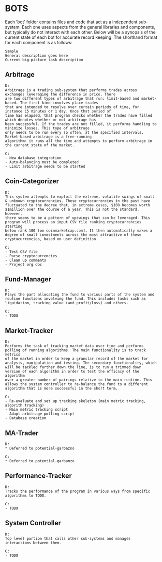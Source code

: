 # BOTS
Each 'bot' folder contains files and code that act as a independent sub-system. Each one uses aspects from the general libraries and components, but typically do not interact with each other. Below will be a synopsis of the current state of each bot for accurate record keeping. The shorthand format for each component is as follows:

```
Sample
General description goes here
Current big-picture task description
```

## Arbitrage
```
D:
Arbitrage is a trading sub-system that performs trades across exchanges leveraging the difference in price. There 
are two different types of arbitrage that run: limit-based and market-based. The first kind involves place trades 
that are intended to resolve over certain periods of time, for instance 15 minutes or 1 day. Once that period of 
time has elapsed, that program checks whether the trades have filled which denotes whether or not arbitrage has 
been successful. If the trades are not filled, it performs handling to minimize losses. This type of arbitrage
only needs to be run every so often, at the specified intervals. Market-based arbitrage is a free-running
algorithm: it runs all the time and attempts to perform arbitrage in the current state of the market.

C:
- New database integration
- Auto-balancing must be completed
- Limit arbitrage needs to be started
```
## Coin-Categorizer
```
D:
This system attempts to exploit the extreme, volatile swings of small & unknown cryptocurrencies. These cryptocurrencies in the past have
fluctuated to the degree that, in extreme cases, $100 becomes worth $1million over the course of a year. This is not the standard, however,
there seems to be a pattern of upswings that can be leveraged. This program will process an input CSV file ranking cryptocurrencies starting
below rank 100 [on coinmarketcap.com]. It then automatically makes a degree of small investments across the most attractive of these
cryptocurrencies, based on user definition. 

C:
- Test CSV file
- Parse cryptocurrencies
- Clean up comments
- Project org doc
```


## Fund-Manager
```
D:
Plays the part allocating the fund to various parts of the system and routine functions involving the fund. This includes tasks such as
liquidation, tracking value (and profit/loss) and others. 

C:
- TODO

```

## Market-Tracker
```
D:
Performs the task of tracking market data over time and performs polling of running algorithms. The main functionality is to track metrics
of the market in order to keep a granular record of the market for analysis, manipulation and testing. The secondary functionality, which
will be tackled further down the line, is to run a trimmed down version of each algorithm in order to test the efficacy of the algorithm
over a greater number of pairings relative to the main runtime. This allows the system controller to re-balance the fund to a different
algorithm that is more successful in the short term.

C:
- Re-evaluate and set up tracking skeleton (main metric tracking, algorith tracking)
- Main metric tracking script
- Adapt arbitrage polling script
- Database creation

```

## MA-Trader
```
D:
* Deferred to potential-garbazno

C:
* Deferred to potential-garbanzo
```

## Performance-Tracker
```
D:
Tracks the performance of the program in various ways from specific algorithms to TODO.

C:
- TODO
```
## System Controller
```
D: 
Top level portion that calls other sub-systems and manages interactions between them.

C:
- TODO
```
